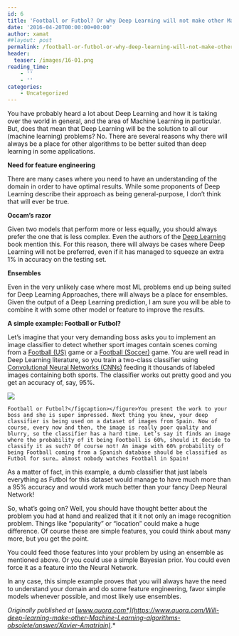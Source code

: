 ```yaml
---
id: 6
title: 'Football or Futbol? Or why Deep Learning will not make other Machine Learning approaches obsolete'
date: '2016-04-20T00:00:00+00:00'
author: xamat
##layout: post
permalink: /football-or-futbol-or-why-deep-learning-will-not-make-other-machine-learning-approaches-obsolete-666658ed4167/
header:
  teaser: /images/16-01.png
reading_time:
    - ''
    - ''
categories:
    - Uncategorized
---
```


You have probably heard a lot about Deep Learning and how it is taking over the world in general, and the area of Machine Learning in particular. But, does that mean that Deep Learning will be the solution to all our (machine learning) problems? No. There are several reasons why there will always be a place for other algorithms to be better suited than deep learning in some applications.

**Need for feature engineering**

There are many cases where you need to have an understanding of the domain in order to have optimal results. While some proponents of Deep Learning describe their approach as being general-purpose, I don’t think that will ever be true.

**Occam’s razor**

Given two models that perform more or less equally, you should always prefer the one that is less complex. Even the authors of the [Deep Learning](http://www.deeplearningbook.org/) book mention this. For this reason, there will always be cases where Deep Learning will not be preferred, even if it has managed to squeeze an extra 1% in accuracy on the testing set.

**Ensembles**

Even in the very unlikely case where most ML problems end up being suited for Deep Learning Approaches, there will always be a place for ensembles. Given the output of a Deep Learning prediction, I am sure you will be able to combine it with some other model or feature to improve the results.

**A simple example: Football or Futbol?**

Let’s imagine that your very demanding boss asks you to implement an image classifier to detect whether sport images contain scenes coming from a [Football (US)](https://www.quora.com/topic/Football-US) game or a [Football (Soccer)](https://www.quora.com/topic/Football-Soccer-2) game. You are well read in Deep Learning literature, so you train a two-class classifier using [Convolutional Neural Networks (CNNs)](https://www.quora.com/topic/Convolutional-Neural-Networks-CNNs) feeding it thousands of labeled images containing both sports. The classifier works out pretty good and you get an accuracy of, say, 95%.

![](/blog/images/16-01.png)
    
    Football or Futbol?</figcaption></figure>You present the work to your boss and she is super impressed. Next thing you know, your deep classifier is being used on a dataset of images from Spain. Now of course, every now and then, the image is really poor quality and blurry, so the classifier has a hard time. Let’s say it finds an image where the probability of it being Football is 60%, should it decide to classify it as such? Of course not! An image with 60% probability of being Football coming from a Spanish database should be classified as Futbol for sure… almost nobody watches Football in Spain!

As a matter of fact, in this example, a dumb classifier that just labels everything as Futbol for this dataset would manage to have much more than a 95% accuracy and would work much better than your fancy Deep Neural Network!

So, what’s going on? Well, you should have thought better about the problem you had at hand and realized that it it not only an image recognition problem. Things like “popularity” or “location” could make a huge difference. Of course these are simple features, you could think about many more, but you get the point.

You could feed those features into your problem by using an ensemble as mentioned above. Or you could use a simple Bayesian prior. You could even force it as a feature into the Neural Network.

In any case, this simple example proves that you will always have the need to understand your domain and do some feature engineering, favor simple models whenever possible, and most likely use ensembles.

*Originally published at* [*www.quora.com*](https://www.quora.com/Will-deep-learning-make-other-Machine-Learning-algorithms-obsolete/answer/Xavier-Amatriain)*.*
